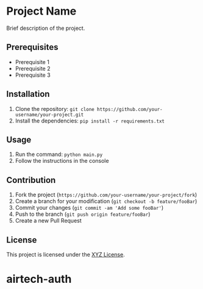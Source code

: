 # Project Name

Brief description of the project.

## Prerequisites

- Prerequisite 1
- Prerequisite 2
- Prerequisite 3

## Installation

1. Clone the repository: `git clone https://github.com/your-username/your-project.git`
2. Install the dependencies: `pip install -r requirements.txt`

## Usage

1. Run the command: `python main.py`
2. Follow the instructions in the console

## Contribution

1. Fork the project (`https://github.com/your-username/your-project/fork`)
2. Create a branch for your modification (`git checkout -b feature/fooBar`)
3. Commit your changes (`git commit -am 'Add some fooBar'`)
4. Push to the branch (`git push origin feature/fooBar`)
5. Create a new Pull Request

## License

This project is licensed under the [XYZ License](LICENSE).
# airtech-auth